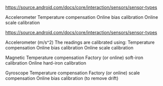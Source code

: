 https://source.android.com/docs/core/interaction/sensors/sensor-types

Accelerometer
Temperature compensation
Online bias calibration
Online scale calibration



https://source.android.com/docs/core/interaction/sensors/sensor-types


Accelerometer
(m/s^2)
The readings are calibrated using:
Temperature compensation
Online bias calibration
Online scale calibration

Magnetic 
Temperature compensation
Factory (or online) soft-iron calibration
Online hard-iron calibration

Gyroscope
Temperature compensation
Factory (or online) scale compensation
Online bias calibration (to remove drift)